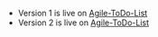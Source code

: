 - Version 1 is live on [Agile-ToDo-List](https://thehood02.github.io/Agile-ToDo-List/v1)
- Version 2 is live on [Agile-ToDo-List](https://thehood02.github.io/Agile-ToDo-List/v2)
